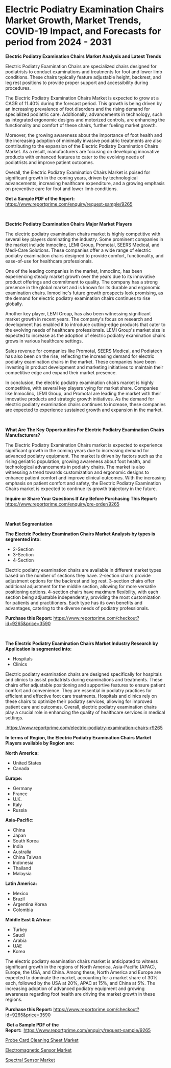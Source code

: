 <p><h1>Electric Podiatry Examination Chairs Market Growth, Market Trends, COVID-19 Impact, and Forecasts for period from 2024 - 2031</h1></p><p><strong>Electric Podiatry Examination Chairs Market Analysis and Latest Trends</strong></p>
<p><p>Electric Podiatry Examination Chairs are specialized chairs designed for podiatrists to conduct examinations and treatments for foot and lower limb conditions. These chairs typically feature adjustable height, backrest, and leg rest positions to provide proper support and accessibility during procedures. </p><p>The Electric Podiatry Examination Chairs Market is expected to grow at a CAGR of 11.40% during the forecast period. This growth is being driven by an increasing prevalence of foot disorders and the rising demand for specialized podiatric care. Additionally, advancements in technology, such as integrated ergonomic designs and motorized controls, are enhancing the functionality and comfort of these chairs, further fueling market growth.</p><p>Moreover, the growing awareness about the importance of foot health and the increasing adoption of minimally invasive podiatric treatments are also contributing to the expansion of the Electric Podiatry Examination Chairs Market. As a result, manufacturers are focusing on developing innovative products with enhanced features to cater to the evolving needs of podiatrists and improve patient outcomes.</p><p>Overall, the Electric Podiatry Examination Chairs Market is poised for significant growth in the coming years, driven by technological advancements, increasing healthcare expenditure, and a growing emphasis on preventive care for foot and lower limb conditions.</p></p>
<p><strong>Get a Sample PDF of the Report:&nbsp;</strong> <a href="https://www.reportprime.com/enquiry/request-sample/9265">https://www.reportprime.com/enquiry/request-sample/9265</a></p>
<p>&nbsp;</p>
<p><strong>Electric Podiatry Examination Chairs Major Market Players</strong></p>
<p><p>The electric podiatry examination chairs market is highly competitive with several key players dominating the industry. Some prominent companies in the market include Inmoclinc, LEMI Group, Promotal, SEERS Medical, and Medi-Care Solutions. These companies offer a wide range of electric podiatry examination chairs designed to provide comfort, functionality, and ease-of-use for healthcare professionals.</p><p>One of the leading companies in the market, Inmoclinc, has been experiencing steady market growth over the years due to its innovative product offerings and commitment to quality. The company has a strong presence in the global market and is known for its durable and ergonomic examination chairs. Inmoclinc's future growth prospects look promising, as the demand for electric podiatry examination chairs continues to rise globally.</p><p>Another key player, LEMI Group, has also been witnessing significant market growth in recent years. The company's focus on research and development has enabled it to introduce cutting-edge products that cater to the evolving needs of healthcare professionals. LEMI Group's market size is expected to increase as the adoption of electric podiatry examination chairs grows in various healthcare settings.</p><p>Sales revenue for companies like Promotal, SEERS Medical, and Podiatech has also been on the rise, reflecting the increasing demand for electric podiatry examination chairs in the market. These companies have been investing in product development and marketing initiatives to maintain their competitive edge and expand their market presence.</p><p>In conclusion, the electric podiatry examination chairs market is highly competitive, with several key players vying for market share. Companies like Inmoclinc, LEMI Group, and Promotal are leading the market with their innovative products and strategic growth initiatives. As the demand for electric podiatry examination chairs continues to increase, these companies are expected to experience sustained growth and expansion in the market.</p></p>
<p>&nbsp;</p>
<p><strong>What Are The Key Opportunities For Electric Podiatry Examination Chairs Manufacturers?</strong></p>
<p><p>The Electric Podiatry Examination Chairs market is expected to experience significant growth in the coming years due to increasing demand for advanced podiatry equipment. The market is driven by factors such as the rising geriatric population, growing awareness about foot health, and technological advancements in podiatry chairs. The market is also witnessing a trend towards customization and ergonomic designs to enhance patient comfort and improve clinical outcomes. With the increasing emphasis on patient comfort and safety, the Electric Podiatry Examination Chairs market is expected to continue its growth trajectory in the future.</p></p>
<p><strong>Inquire or Share Your Questions If Any Before Purchasing This Report:</strong> <a href="https://www.reportprime.com/enquiry/pre-order/9265">https://www.reportprime.com/enquiry/pre-order/9265</a></p>
<p>&nbsp;</p>
<p><strong>Market Segmentation</strong></p>
<p><strong>The Electric Podiatry Examination Chairs Market Analysis by types is segmented into:</strong></p>
<p><ul><li>2-Section</li><li>3-Section</li><li>4-Section</li></ul></p>
<p><p>Electric podiatry examination chairs are available in different market types based on the number of sections they have. 2-section chairs provide adjustment options for the backrest and leg rest. 3-section chairs offer additional adjustment for the middle section, allowing for more versatile positioning options. 4-section chairs have maximum flexibility, with each section being adjustable independently, providing the most customization for patients and practitioners. Each type has its own benefits and advantages, catering to the diverse needs of podiatry professionals.</p></p>
<p><strong>Purchase this Report:&nbsp;</strong><a href="https://www.reportprime.com/checkout?id=9265&price=3590">https://www.reportprime.com/checkout?id=9265&price=3590</a></p>
<p>&nbsp;</p>
<p><strong>The Electric Podiatry Examination Chairs Market Industry Research by Application is segmented into:</strong></p>
<p><ul><li>Hospitals</li><li>Clinics</li></ul></p>
<p><p>Electric podiatry examination chairs are designed specifically for hospitals and clinics to assist podiatrists during examinations and treatments. These chairs offer adjustable positioning and supportive features to ensure patient comfort and convenience. They are essential in podiatry practices for efficient and effective foot care treatments. Hospitals and clinics rely on these chairs to optimize their podiatry services, allowing for improved patient care and outcomes. Overall, electric podiatry examination chairs play a crucial role in enhancing the quality of healthcare services in medical settings.</p></p>
<p><a href="https://www.reportprime.com/electric-podiatry-examination-chairs-r9265">&nbsp;https://www.reportprime.com/electric-podiatry-examination-chairs-r9265</a></p>
<p><strong>In terms of Region, the Electric Podiatry Examination Chairs Market Players available by Region are:</strong></p>
<p>
    <p> <strong> North America: </strong>
        <ul>
            <li>United States</li>
            <li>Canada</li>
        </ul>
        </p> 
    <p> <strong> Europe: </strong>
        <ul>
            <li>Germany</li>
            <li>France</li>
            <li>U.K.</li>
            <li>Italy</li>
            <li>Russia</li>
        </ul>
        </p> 
    <p> <strong> Asia-Pacific: </strong>
        <ul>
            <li>China</li>
            <li>Japan</li>
            <li>South Korea</li>
            <li>India</li>
            <li>Australia</li>
            <li>China Taiwan</li>
            <li>Indonesia</li>
            <li>Thailand</li>
            <li>Malaysia</li>
        </ul>
        </p> 
    <p> <strong> Latin America: </strong>
        <ul>
            <li>Mexico</li>
            <li>Brazil</li>
            <li>Argentina Korea</li>
            <li>Colombia</li>
        </ul>
        </p> 
    <p> <strong> Middle East & Africa: </strong>
        <ul>
            <li>Turkey</li>
            <li>Saudi</li>
            <li>Arabia</li>
            <li>UAE</li>
            <li>Korea</li>
        </ul>
    </p>
    </p>
<p><p>The electric podiatry examination chairs market is anticipated to witness significant growth in the regions of North America, Asia-Pacific (APAC), Europe, the USA, and China. Among these, North America and Europe are expected to dominate the market, accounting for a market share of 30% each, followed by the USA at 20%, APAC at 15%, and China at 5%. The increasing adoption of advanced podiatry equipment and growing awareness regarding foot health are driving the market growth in these regions.</p></p>
<p><strong>Purchase this Report: </strong><a href="https://www.reportprime.com/checkout?id=9265&price=3590">https://www.reportprime.com/checkout?id=9265&price=3590</a></p>
<p>&nbsp;<strong>Get a Sample PDF of the Report:&nbsp;&nbsp;</strong><a href="https://www.reportprime.com/enquiry/request-sample/9265">https://www.reportprime.com/enquiry/request-sample/9265</a></p>
<p><strong></strong></p>
<p><p><a href="https://bubble-tree-ea4.notion.site/Probe-Card-Cleaning-Sheet-Market-Report-Reveals-the-Latest-Trends-And-Growth-Opportunities-of-this-M-f012ac47c49043a787c6ab674c29eb92">Probe Card Cleaning Sheet Market</a></p><p><a href="https://thundering-castanet-c65.notion.site/Electromagnetic-Sensor-Market-Analysis-Its-CAGR-Market-Segmentation-and-Global-Industry-Overview-eabd7897550c44228e02d98966afcb61">Electromagnetic Sensor Market</a></p><p><a href="https://bubble-tree-ea4.notion.site/Spectral-Sensor-Market-Size-CAGR-Trends-2024-2030-ecd9deb03fb14f53adbbc4e2631081e8">Spectral Sensor Market</a></p></p>